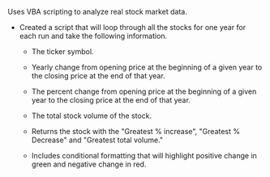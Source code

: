 Uses VBA scripting to analyze real stock market data. 

* Created a script that will loop through all the stocks for one year for each run and take the following information.

  * The ticker symbol.

  * Yearly change from opening price at the beginning of a given year to the closing price at the end of that year.

  * The percent change from opening price at the beginning of a given year to the closing price at the end of that year.

  * The total stock volume of the stock.
  
  * Returns the stock with the "Greatest % increase", "Greatest % Decrease" and "Greatest total volume."
  
  * Includes conditional formatting that will highlight positive change in green and negative change in red.
